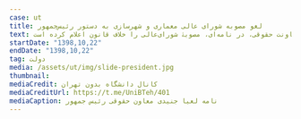 ```yaml
---
case: ut
title: لغو مصوبه شورای عالی معماری و شهرسازی به دستور رئیس‌جمهور
text: پس از اعلام نظر معاونت حقوقی ریاست جمهوری مبنی بر خلاف قانون بودن مصوبه به علت ورود شورای‌عالی به روابط حقوقی اشخاص (!) خبرها حاکی از آن است که رئیس‌جمهور در اقدامی نادر و بر اساس اعلام نظر معاونت حقوقی، در نامه‌ای، مصوبۀ شورای‌عالی را خلاف قانون اعلام کرده است!
startDate: "1398,10,22"
endDate: "1398,10,22"
tag: دولت
media: /assets/ut/img/slide-president.jpg
thumbnail:
mediaCredit: کانال دانشگاه بدون تهران
mediaCreditUrl: https://t.me/UniBTeh/401
mediaCaption: نامه لعیا جنیدی معاون حقوقی رئیس جمهور
---
```

